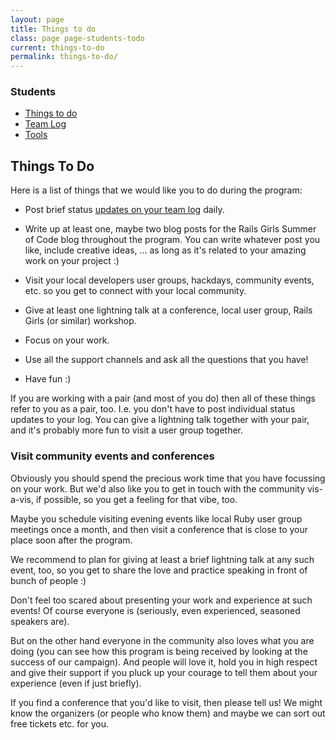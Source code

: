 ```yaml
---
layout: page
title: Things to do
class: page page-students-todo
current: things-to-do
permalink: things-to-do/
---
```


<aside class="sidebar">
  <div class="related">
    <h3>Students</h3>
    <ul>
      <li><a href="/things-to-do" title="Things to do">Things to do</a></li>
      <li><a href="/team-log" title="Team Log">Team Log</a></li>
      <li><a href="/tools" title="Tools">Tools</a></li>
    </ul>
  </div>
</aside>

## Things To Do

Here is a list of things that we would like you to do during the program:

* Post brief status [updates on your team log](/team-log) daily.

* Write up at least one, maybe two blog posts for the Rails Girls Summer of
  Code blog throughout the program. You can write whatever post you like, include
  creative ideas, ... as long as it's related to your amazing work on your
  project :)

* Visit your local developers user groups, hackdays, community events, etc. so
  you get to connect with your local community.

* Give at least one lightning talk at a conference, local user group, Rails
  Girls (or similar) workshop.

* Focus on your work.

* Use all the support channels and ask all the questions that you have!

* Have fun :)

If you are working with a pair (and most of you do) then all of these things
refer to you as a pair, too.  I.e. you don't have to post individual status
updates to your log. You can give a lightning talk together with your pair, and
it's probably more fun to visit a user group together.



### Visit community events and conferences

Obviously you should spend the precious work time that you have focussing on your
work. But we'd also like you to get in touch with the community vis-a-vis, if
possible, so you get a feeling for that vibe, too.

Maybe you schedule visiting evening events like local Ruby user group meetings
once a month, and then visit a conference that is close to your place soon
after the program.

We recommend to plan for giving at least a brief lightning talk at any such event,
too, so you get to share the love and practice speaking in front of bunch of
people :)

Don't feel too scared about presenting your work and experience at such events!
Of course everyone is (seriously, even experienced, seasoned speakers are).

But on the other hand everyone in the community also loves what you are doing
(you can see how this program is being received by looking at the success of
our campaign). And people will love it, hold you in high respect and give their
support if you pluck up your courage to tell them about your experience (even
if just briefly).

If you find a conference that you'd like to visit, then please tell us! We
might know the organizers (or people who know them) and maybe we can sort out
free tickets etc. for you.
